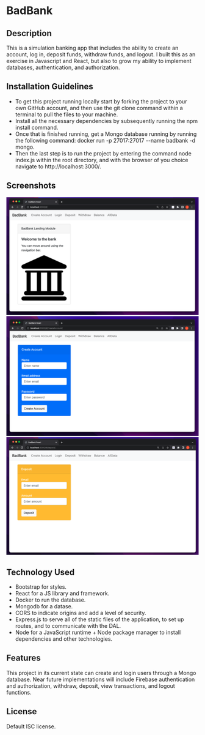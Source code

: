 # BadBank

## Description
This is a simulation banking app that includes the ability to create an account, log in, deposit funds, withdraw funds, and logout. I built this as an exercise in Javascript and React, but also to grow my ability to implement databases, authentication, and authorization.

## Installation Guidelines
- To get this project running locally start by forking the project to your own GitHub account, and then use the git clone command within a terminal to pull the files to your machine.
- Install all the necessary dependencies by subsequently running the npm install command.
- Once that is finished running, get a Mongo database running by running the following command: docker run -p 27017:27017 --name badbank -d mongo.
- Then the last step is to run the project by entering the command node index.js within the root directory, and with the browser of you choice navigate to http://localhost:3000/.

## Screenshots
![home page](/img/home_badbank.png)
![create account page](/img/create_badbank.png)
![deposit page](/img/deposit_badbank.png)

## Technology Used
- Bootstrap for styles.
- React for a JS library and framework.
- Docker to run the database.
- Mongodb for a datase.
- CORS to indicate origins and add a level of security.
- Express.js to serve all of the static files of the application, to set up routes, and to communicate with the DAL.
- Node for a JavaScript runtime + Node package manager to install dependencies and other technologies.

## Features
This project in its current state can create and login users through a Mongo database. Near future implementations will include Firebase authentication and authorization, withdraw, deposit, view transactions, and logout functions.

## License
Default ISC license.
